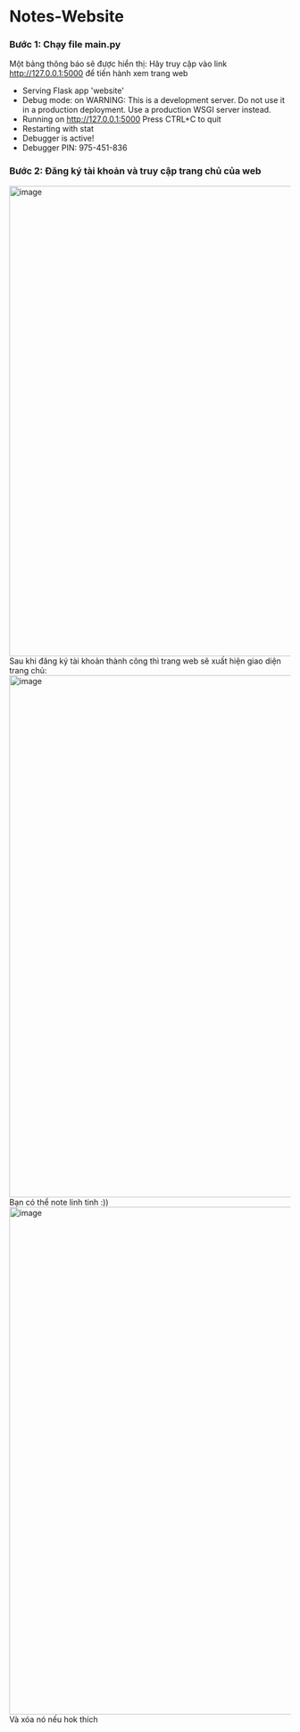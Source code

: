 ﻿# Notes-Website
### Bước 1: Chạy file main.py

Một bảng thông báo sẽ được hiển thị: Hãy truy cập vào link http://127.0.0.1:5000 để tiến hành xem trang web

* Serving Flask app 'website'
 * Debug mode: on
WARNING: This is a development server. Do not use it in a production deployment. Use a production WSGI server instead.
 * Running on http://127.0.0.1:5000
Press CTRL+C to quit
 * Restarting with stat
 * Debugger is active!
 * Debugger PIN: 975-451-836
 ### Bước 2: Đăng ký tài khoản và truy cập trang chủ của web
<img width="840" alt="image" src="https://user-images.githubusercontent.com/76843467/230738615-252da540-caaf-4d96-bef0-200d02e7fa64.png">
Sau khi đăng ký tài khoản thành công thì trang web sẽ xuất hiện giao diện trang chủ:
<img width="933" alt="image" src="https://user-images.githubusercontent.com/76843467/230738699-b58e2f59-9d36-4d23-b247-1439fffd1acc.png">
Bạn có thể note linh tinh :))
<img width="907" alt="image" src="https://user-images.githubusercontent.com/76843467/230738717-62172ea9-8bf8-4c97-8fd2-6e3fcdc8cc7e.png">
Và xóa nó nếu hok thích
